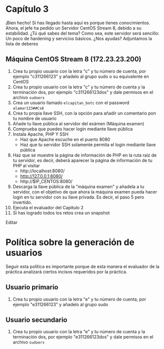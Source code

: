 # Capítulo 3
¡Bien hecho! Si has llegado hasta aquí es porque tienes conocimientos.
Ahora, el jefe ha pedido un Servidor CentOS Stream 8, debido a su estabilidad. ¿Tú qué sabes del tema?
Como sea, este servidor será sencillo: Un poco de hardening y servicios básicos. 
¿Nos ayudas? Adjuntamos la lista de deberes

## Máquina CentOS Stream 8 (172.23.23.200) 
1. Crea tu propio usuario con la letra "c" y tu número de cuenta, por ejemplo "c311266123" y añadelo al grupo sudo o su equivalente en CentOS
1. Crea tu propio usuario con la letra "c" y tu número de cuenta y la terminación dos, por ejemplo "c311266123dos" y dale permisos en el archivo `sudoers`
1. Crea un usuario llamado `elcapitan_botc` con el password `alamar123##Cs8`
1. Crea tu propia llave SSH, con la opción para añadir un comentario pon tu nombre de usuario
1. Añade tu llave pública al servidor del exámen (Máquina examen)
1. Comprueba que puedes hacer login mediante llave pública
1. Instala Apache, PHP Y SSH
	+ Haz que Apache escuche en el puerto 8080
	+ Haz que tu servidor SSH solamente permita el login mediante llave pública
1. Haz que se muestre la página de información de PHP en la ruta raíz de tu servidor, es decir, deberá aparecer la página de información de tu PHP al visitar
	+ http://localhost:8080/
	+ http://127.0.0.1:8080/
	+ http://$IP_CENTOS:8080/
1. Descarga la llave pública de la "máquina examen" y añadela a tu servidor, con el objetivo de que ahora la máquina examen pueda hacer login en tu servidor con su llave privada. Es decir, el paso 5 pero invertido.
1. Ejecuta el evaluador del Capítulo 2
1. Si has logrado todos los retos crea un snapshot

Editar
# Política sobre la generación de usuarios
Seguir esta política es importante porque de esta manera el evaluador de la práctica analizará ciertos incisos requeridos por la práctica.

## Usuario primario
1. Crea tu propio usuario con la letra "e" y tu número de cuenta, por ejemplo "e311266123" y añadelo al grupo sudo

## Usuario secundario
1. Crea tu propio usuario con la letra "e" y tu número de cuenta y la terminación dos, por ejemplo "e311266123dos" y dale permisos en el archivo `sudoers`
